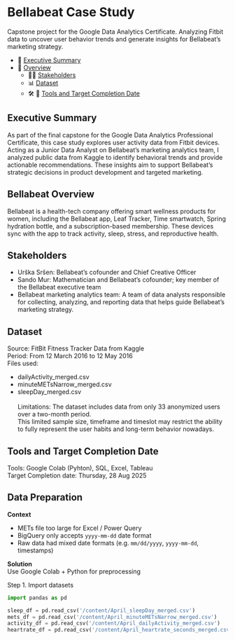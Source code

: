 # Bellabeat Case Study
Capstone project for the Google Data Analytics Certificate. Analyzing Fitbit data to uncover user behavior trends and generate insights for Bellabeat’s marketing strategy.

- 🎯 [Executive Summary](#Executive-Summary)
- 🌿 [Overview](#Bellabeat-Overview)
  - 🧑‍💼 [Stakeholders](#Stakeholders)
  - 📊 [Dataset](#Dataset)
  - 🛠️ 📅 [Tools and Target Completion Date](#Tools-and-Target-Completion-Date)
  
## Executive Summary
As part of the final capstone for the Google Data Analytics Professional Certificate, this case study explores user activity data from Fitbit devices. Acting as a Junior Data Analyst on Bellabeat’s marketing analytics team, I analyzed public data from Kaggle to identify behavioral trends and provide actionable recommendations. These insights aim to support Bellabeat’s strategic decisions in product development and targeted marketing.

## Bellabeat Overview
Bellabeat is a health-tech company offering smart wellness products for women, including the Bellabeat app, Leaf Tracker, Time smartwatch, Spring hydration bottle, and a subscription-based membership. These devices sync with the app to track activity, sleep, stress, and reproductive health.

## Stakeholders
- Urška Sršen: Bellabeat’s cofounder and Chief Creative Officer 
- Sando Mur: Mathematician and Bellabeat’s cofounder; key member of the Bellabeat executive team 
- Bellabeat marketing analytics team: A team of data analysts responsible for collecting, analyzing, and reporting data that helps guide Bellabeat’s marketing strategy. 

## Dataset
Source: FitBit Fitness Tracker Data from Kaggle\
Period: From 12 March 2016 to 12 May 2016\
Files used:
- dailyActivity_merged.csv
- minuteMETsNarrow_merged.csv
- sleepDay_merged.csv\
  \
Limitations: The dataset includes data from only 33 anonymized users over a two-month period. \
This limited sample size, timeframe and timeslot may restrict the ability to fully represent the user habits and long-term behavior nowadays. 

## Tools and Target Completion Date
Tools: Google Colab (Pyhton), SQL, Excel, Tableau\
Target Completion date: Thursday, 28 Aug 2025

## Data Preparation

**Context**
- METs file too large for Excel / Power Query  
- BigQuery only accepts `yyyy-mm-dd` date format  
- Raw data had mixed date formats (e.g. `mm/dd/yyyy`, `yyyy-mm-dd`, timestamps)

**Solution**  
Use Google Colab + Python for preprocessing  

Step 1. Import datasets

```python
import pandas as pd

sleep_df = pd.read_csv('/content/April_sleepDay_merged.csv')
mets_df = pd.read_csv('/content/April_minuteMETsNarrow_merged.csv')
activity_df = pd.read_csv('/content/April_dailyActivity_merged.csv')
heartrate_df = pd.read_csv('/content/April_heartrate_seconds_merged.csv')```
